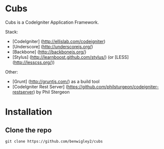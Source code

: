 Cubs
====

Cubs is a CodeIgniter Application Framework.

Stack:
* [CodeIgniter] (http://ellislab.com/codeigniter)
* [Underscore] (http://underscorejs.org/)
* [Backbone] (http://backbonejs.org/)
* [Stylus] (http://learnboost.github.com/stylus/) (or [LESS] (http://lesscss.org/))

Other:
* [Grunt] (http://gruntjs.com/) as a build tool
* [CodeIgniter Rest Server] (https://github.com/philsturgeon/codeigniter-restserver) by Phil Stergeon

# Installation

## Clone the repo
	git clone https://github.com/benwigley2/cubs

